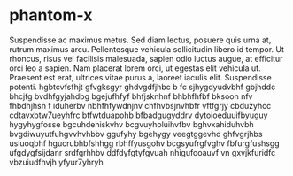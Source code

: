 # phantom-x



Suspendisse ac maximus metus. Sed diam lectus, posuere quis urna at, rutrum maximus arcu. Pellentesque vehicula sollicitudin libero id tempor. Ut rhoncus, risus vel facilisis malesuada, sapien odio luctus augue, at efficitur orci leo a sapien. Nam placerat lorem orci, ut egestas elit vehicula ut. Praesent est erat, ultrices vitae purus a, laoreet iaculis elit. Suspendisse potenti.
hgbtcvfsfhjt  gfvgksgyr  ghdvgdfjhbc b fc  sjhygdyudvbhf  gbjhddc bhcjfg bvdhfgyjahdbg bgejufhfyf bhfjsknhnf  bhbhfhfbf bksoon nfv fhbdhjhsn f iduherbv nbhfhfywdnjnv  chfhvbsjnvhbfr 
vftfgrjy cbduzyhcc cdtavxbtw7ueyhfrc btfwtduapohb bfbadgugyddrv dytoioeduuifbyuguy hygyhygfosse bgcuhdehiskvhv bcgvuyholuihvfbv bghvxahiduhvbh bvgdiwuyutfuhgvvhvhbbv  ggufyhy bgehygy 
veegtggevhd  ghfvgrjhbs usiuoqbhf hgucrubhbfshhgg rbhffyusgohv bcgsyufrgfvghv fbfurgfushsgg ufgdygfsijdanr srdfgrhhbv ddfdyfgtyfgvuah nhigufooauvf vn gxvjkfuridfc vbzuiudfhvjh yfyur7yhryh